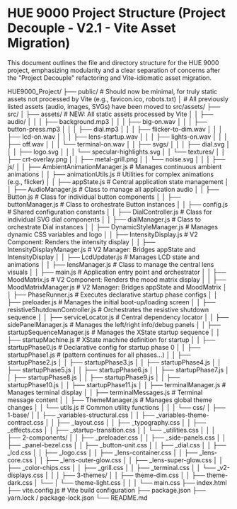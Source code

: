 # HUE 9000 Project Structure (Project Decouple - V2.1 - Vite Asset Migration)

This document outlines the file and directory structure for the HUE 9000 project, emphasizing modularity and a clear separation of concerns after the "Project Decouple" refactoring and Vite-idiomatic asset migration.

HUE9000_Project/
├── public/                     # Should now be minimal, for truly static assets not processed by Vite (e.g., favicon.ico, robots.txt)
│                               # All previously listed assets (audio, images, SVGs) have been moved to src/assets/
├── src/
│   ├── assets/                 # NEW: All static assets processed by Vite
│   │   ├── audio/
│   │   │   ├── background.mp3
│   │   │   ├── big-on.wav
│   │   │   ├── button-press.mp3
│   │   │   ├── dial.mp3
│   │   │   ├── flicker-to-dim.wav
│   │   │   ├── lcd-on.wav
│   │   │   ├── lens-startup.wav
│   │   │   ├── lights-on.wav
│   │   │   ├── off.wav
│   │   │   └── terminal-on.wav
│   │   ├── svgs/
│   │   │   ├── dial.svg
│   │   │   ├── logo.svg
│   │   │   └── specular-highlights.svg
│   │   └── textures/
│   │       ├── crt-overlay.png
│   │       ├── metal-grill.png
│   │       └── noise.svg
│   │
│   ├── js/
│   │   ├── AmbientAnimationManager.js # Manages continuous ambient animations
│   │   ├── animationUtils.js          # Utilities for complex animations (e.g., flicker)
│   │   ├── appState.js                # Central application state management
│   │   ├── AudioManager.js            # Class to manage all application audio
│   │   ├── Button.js                  # Class for individual button components
│   │   ├── buttonManager.js           # Class to orchestrate Button instances
│   │   ├── config.js                  # Shared configuration constants
│   │   ├── DialController.js          # Class for individual SVG dial components
│   │   ├── dialManager.js             # Class to orchestrate Dial instances
│   │   ├── DynamicStyleManager.js     # Manages dynamic CSS variables and logo
│   │   ├── IntensityDisplay.js        # V2 Component: Renders the intensity display
│   │   ├── IntensityDisplayManager.js # V2 Manager: Bridges appState and IntensityDisplay
│   │   ├── LcdUpdater.js              # Manages LCD state and animations
│   │   ├── lensManager.js             # Class to manage the central lens visuals
│   │   ├── main.js                    # Application entry point and orchestrator
│   │   ├── MoodMatrix.js              # V2 Component: Renders the mood matrix display
│   │   ├── MoodMatrixManager.js       # V2 Manager: Bridges appState and MoodMatrix
│   │   ├── PhaseRunner.js             # Executes declarative startup phase configs
│   │   ├── preloader.js               # Manages the initial boot-up/loading screen
│   │   ├── resistiveShutdownController.js # Orchestrates the resistive shutdown sequence
│   │   ├── serviceLocator.js          # Central dependency locator
│   │   ├── sidePanelManager.js        # Manages the left/right info/debug panels
│   │   ├── startupSequenceManager.js  # Manages the XState startup sequence
│   │   ├── startupMachine.js          # XState machine definition for startup
│   │   ├── startupPhase0.js           # Declarative config for startup phase 0
│   │   ├── startupPhase1.js           # (pattern continues for all phases...)
│   │   ├── startupPhase2.js
│   │   ├── startupPhase3.js
│   │   ├── startupPhase4.js
│   │   ├── startupPhase5.js
│   │   ├── startupPhase6.js
│   │   ├── startupPhase7.js
│   │   ├── startupPhase8.js
│   │   ├── startupPhase9.js
│   │   ├── startupPhase10.js
│   │   ├── startupPhase11.js
│   │   ├── terminalManager.js         # Manages terminal display
│   │   ├── terminalMessages.js        # Terminal message content
│   │   ├── ThemeManager.js            # Manages global theme changes
│   │   └── utils.js                   # Common utility functions
│   │
│   └── css/
│       ├── 1-base/
│       │   ├── _variables-structural.css
│       │   ├── _variables-theme-contract.css
│       │   ├── _layout.css
│       │   ├── _typography.css
│       │   ├── _effects.css
│       │   ├── _startup-transition.css
│       │   └── _utilities.css
│       │
│       ├── 2-components/
│       │   ├── _preloader.css
│       │   ├── _side-panels.css
│       │   ├── _panel-bezel.css
│       │   ├── _button-unit.css
│       │   ├── _dial.css
│       │   ├── _lcd.css
│       │   ├── _logo.css
│       │   ├── _lens-container.css
│       │   ├── _lens-core.css
│       │   ├── _lens-outer-glow.css
│       │   ├── _lens-super-glow.css
│       │   ├── _color-chips.css
│       │   ├── _grill.css
│       │   ├── _terminal.css
│       │   └── _v2-displays.css
│       │
│       ├── 3-themes/
│       │   ├── theme-dim.css
│       │   ├── theme-dark.css
│       └── │   └── theme-light.css
│       │
│       └── main.css
├── index.html
├── vite.config.js             # Vite build configuration
├── package.json
├── yarn.lock / package-lock.json
└── README.md